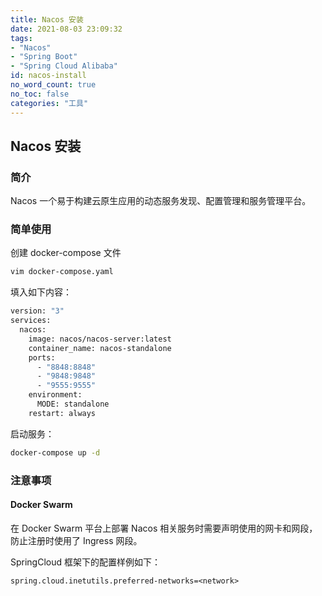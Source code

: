 ```yaml
---
title: Nacos 安装
date: 2021-08-03 23:09:32
tags:
- "Nacos"
- "Spring Boot"
- "Spring Cloud Alibaba"
id: nacos-install
no_word_count: true
no_toc: false
categories: "工具"
---
```


## Nacos 安装

### 简介

Nacos 一个易于构建云原生应用的动态服务发现、配置管理和服务管理平台。

### 简单使用

创建 docker-compose 文件

```bash
vim docker-compose.yaml
```

填入如下内容：

```bash
version: "3"
services:
  nacos:
    image: nacos/nacos-server:latest
    container_name: nacos-standalone
    ports:
      - "8848:8848"
      - "9848:9848"
      - "9555:9555"
    environment:
      MODE: standalone
    restart: always
```

启动服务：

```bash
docker-compose up -d
```

### 注意事项

#### Docker Swarm

在 Docker Swarm 平台上部署 Nacos 相关服务时需要声明使用的网卡和网段，防止注册时使用了 Ingress 网段。

SpringCloud 框架下的配置样例如下：

```text
spring.cloud.inetutils.preferred-networks=<network>
```
